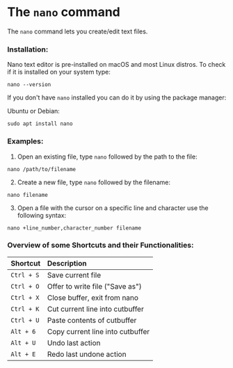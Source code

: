 # The `nano` command

The `nano` command lets you create/edit text files.

### Installation:

Nano text editor is pre-installed on macOS and most Linux distros. To check if it is installed on your system type:

```
nano --version
```
If you don't have `nano` installed you can do it by using the package manager:

Ubuntu or Debian:

```
sudo apt install nano
```

### Examples:

1. Open an existing file, type `nano` followed by the path to the file:

```
nano /path/to/filename
```

2. Create a new file, type `nano` followed by the filename:

```
nano filename
```

3. Open a file with the cursor on a specific line and character use the following syntax: 

```
nano +line_number,character_number filename
```

### Overview of some Shortcuts and their Functionalities:

|**Shortcut**  |**Description**   |
|:---|:---|
|`Ctrl + S`|Save current file|
|`Ctrl + O`|Offer to write file ("Save as")|
|`Ctrl + X`|Close buffer, exit from nano|
|`Ctrl + K`|Cut current line into cutbuffer|
|`Ctrl + U`|Paste contents of cutbuffer|
|`Alt + 6`|Copy current line into cutbuffer|
|`Alt + U`|Undo last action|
|`Alt + E`|	Redo last undone action|
